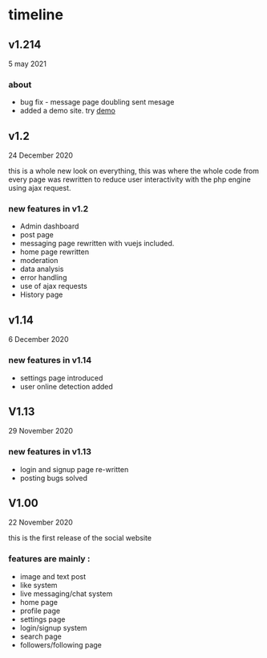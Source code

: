 # timeline
## v1.214
<p>5 may 2021<p>
  
### about
   * bug fix - message page doubling sent mesage
   * added a demo site. try [demo](https://bethro.alwaysdata.net/)
     
  
## v1.2 
<p>24 December 2020<p>
this is a whole new look on everything, this was where the whole code from every page was rewritten to reduce user interactivity with the php engine using
ajax request.

### new features in v1.2
* Admin dashboard
* post page
* messaging page rewritten with vuejs included.
* home page rewritten 
* moderation
* data analysis
* error handling
* use of ajax requests
* History page 

## v1.14
<p>6 December 2020<p>

### new features in v1.14 
* settings page introduced
* user online detection added


## V1.13
<p>29 November 2020<p>

### new features in v1.13  
* login and signup page re-written
* posting bugs solved

## V1.00
<p>22 November 2020<p>
this is the first release of the social website

### features are mainly :
* image and text post  
* like system 
* live messaging/chat system
* home page
* profile page
* settings page
* login/signup system 
* search page
* followers/following page
